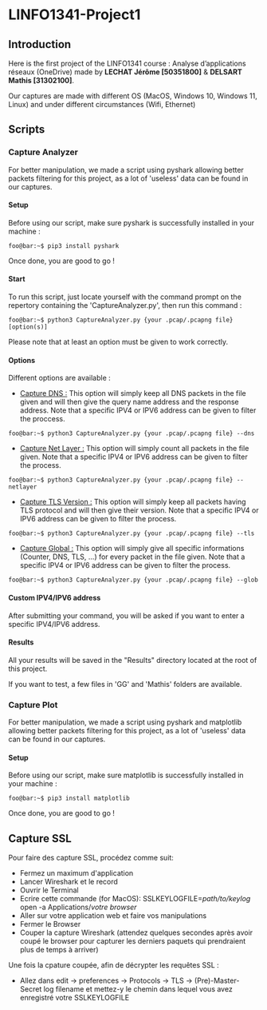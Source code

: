# LINFO1341-Project1

## Introduction
Here is the first project of the LINFO1341 course : Analyse d’applications réseaux (OneDrive) made by **LECHAT Jérôme [50351800]** & **DELSART Mathis [31302100]**.

Our captures are made with different OS (MacOS, Windows 10, Windows 11, Linux) and under different circumstances (Wifi, Ethernet)

## Scripts
### Capture Analyzer
For better manipulation, we made a script using pyshark allowing better packets filtering for this project, as a lot of 'useless' data can be found in our captures.

#### Setup
Before using our script, make sure pyshark is successfully installed in your machine : 

``` console
foo@bar:~$ pip3 install pyshark
```

Once done, you are good to go !

#### Start
To run this script, just locate yourself with the command prompt on the repertory containing the 'CaptureAnalyzer.py', then run this command :

``` python3
foo@bar:~$ python3 CaptureAnalyzer.py {your .pcap/.pcapng file} [option(s)]
```

Please note that at least an option must be given to work correctly.

#### Options
Different options are available :

- <ins>Capture DNS :</ins> This option will simply keep all DNS packets in the file given and will then give the query name address and the response address. Note that a specific IPV4 or IPV6 address can be given to filter the proccess.

``` python3
foo@bar:~$ python3 CaptureAnalyzer.py {your .pcap/.pcapng file} --dns
```

- <ins>Capture Net Layer :</ins> This option will simply count all packets in the file given. Note that a specific IPV4 or IPV6 address can be given to filter the process.

``` python3
foo@bar:~$ python3 CaptureAnalyzer.py {your .pcap/.pcapng file} --netlayer
```

- <ins>Capture TLS Version :</ins> This option will simply keep all packets having TLS protocol and will then give their version. Note that a specific IPV4 or IPV6 address can be given to filter the process.

``` python3
foo@bar:~$ python3 CaptureAnalyzer.py {your .pcap/.pcapng file} --tls
```

- <ins>Capture Global :</ins> This option will simply give all specific informations (Counter, DNS, TLS, ...) for every packet in the file given. Note that a specific IPV4 or IPV6 address can be given to filter the process.

``` python3
foo@bar:~$ python3 CaptureAnalyzer.py {your .pcap/.pcapng file} --glob
```

#### Custom IPV4/IPV6 address
After submitting your command, you will be asked if you want to enter a specific IPV4/IPV6 address.

#### Results
All your results will be saved in the "Results" directory located at the root of this project.

If you want to test, a few files in 'GG' and 'Mathis' folders are available.


### Capture Plot
For better manipulation, we made a script using pyshark and matplotlib allowing better packets filtering for this project, as a lot of 'useless' data can be found in our captures.

#### Setup
Before using our script, make sure matplotlib is successfully installed in your machine : 

``` console
foo@bar:~$ pip3 install matplotlib
```

Once done, you are good to go !


## Capture SSL
Pour faire des capture SSL, procédez comme suit:
- Fermez un maximum d'application
- Lancer Wireshark et le record
- Ouvrir le Terminal
- Ecrire cette commande (for MacOS): 
SSLKEYLOGFILE=*path/to/keylog* open -a Applications/*votre browser*
- Aller sur votre application web et faire vos manipulations
- Fermer le Browser
- Couper la capture Wireshark (attendez quelques secondes après avoir coupé le browser pour capturer les derniers paquets qui prendraient plus de temps à arriver)

Une fois la cpature coupée, afin de décrypter les requêtes SSL : 
- Allez dans edit -> preferences -> Protocols -> TLS -> (Pre)-Master-Secret log filename et mettez-y le chemin dans lequel vous avez enregistré votre SSLKEYLOGFILE
